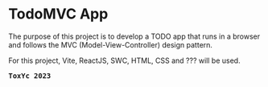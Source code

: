 # TodoMVC App

The purpose of this project is to develop a TODO app that runs in a browser and follows the MVC (Model-View-Controller) design pattern.

For this project, Vite, ReactJS, SWC, HTML, CSS and ??? will be used.

<pre><b>ToxYc 2023</b></pre>
